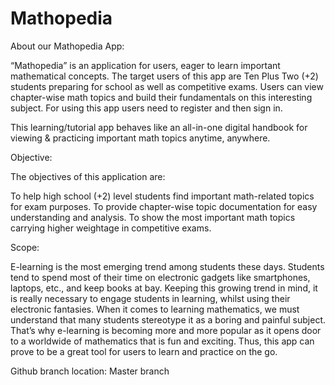 # Mathopedia

About our Mathopedia App:

“Mathopedia” is an application for users, eager to learn important mathematical concepts. The target users of this app are Ten Plus Two (+2) students preparing for school as well as competitive exams. Users can view chapter-wise math topics and build their fundamentals on this interesting subject. For using this app users need to register and then sign in.

This learning/tutorial app behaves like an all-in-one digital handbook for viewing & practicing important math topics anytime, anywhere.

Objective:

The objectives of this application are:

To help high school (+2) level students find important math-related topics for exam purposes.
To provide chapter-wise topic documentation for easy understanding and analysis.
To show the most important math topics carrying higher weightage in competitive exams.

Scope:

E-learning is the most emerging trend among students these days. Students tend to spend most of their time on electronic gadgets like smartphones, laptops, etc., and keep books at bay. Keeping this growing trend in mind, it is really necessary to engage students in learning, whilst using their electronic fantasies. When it comes to learning mathematics, we must understand that many students stereotype it as a boring and painful subject. That’s why e-learning is becoming more and more popular as it opens door to a worldwide of mathematics that is fun and exciting. Thus, this app can prove to be a great tool for users to learn and practice on the go.

Github branch location: Master branch
